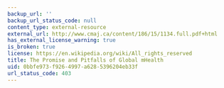 ```yaml
---
backup_url: ''
backup_url_status_code: null
content_type: external-resource
external_url: http://www.cmaj.ca/content/186/15/1134.full.pdf+html
has_external_license_warning: true
is_broken: true
license: https://en.wikipedia.org/wiki/All_rights_reserved
title: The Promise and Pitfalls of Global mHealth
uid: 0bbfe973-f926-4997-a628-5396204eb33f
url_status_code: 403
---
```

